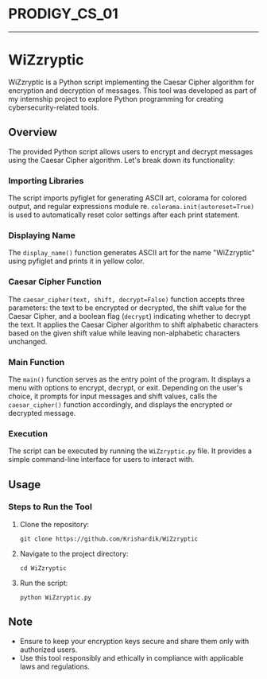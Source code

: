 # PRODIGY_CS_01

---

# WiZzryptic

WiZzryptic is a Python script implementing the Caesar Cipher algorithm for encryption and decryption of messages. This tool was developed as part of my internship project to explore Python programming for creating cybersecurity-related tools.

## Overview

The provided Python script allows users to encrypt and decrypt messages using the Caesar Cipher algorithm. Let's break down its functionality:

### Importing Libraries

The script imports pyfiglet for generating ASCII art, colorama for colored output, and regular expressions module re. `colorama.init(autoreset=True)` is used to automatically reset color settings after each print statement.

### Displaying Name

The `display_name()` function generates ASCII art for the name "WiZzryptic" using pyfiglet and prints it in yellow color.

### Caesar Cipher Function

The `caesar_cipher(text, shift, decrypt=False)` function accepts three parameters: the text to be encrypted or decrypted, the shift value for the Caesar Cipher, and a boolean flag (`decrypt`) indicating whether to decrypt the text. It applies the Caesar Cipher algorithm to shift alphabetic characters based on the given shift value while leaving non-alphabetic characters unchanged.

### Main Function

The `main()` function serves as the entry point of the program. It displays a menu with options to encrypt, decrypt, or exit. Depending on the user's choice, it prompts for input messages and shift values, calls the `caesar_cipher()` function accordingly, and displays the encrypted or decrypted message.

### Execution

The script can be executed by running the `WiZzryptic.py` file. It provides a simple command-line interface for users to interact with.

## Usage

### Steps to Run the Tool

1. Clone the repository:
   ```
   git clone https://github.com/Krishardik/WiZzryptic
   ```

2. Navigate to the project directory:
   ```
   cd WiZzryptic
   ```

3. Run the script:
   ```
   python WiZzryptic.py
   ```

## Note

- Ensure to keep your encryption keys secure and share them only with authorized users.
- Use this tool responsibly and ethically in compliance with applicable laws and regulations.
